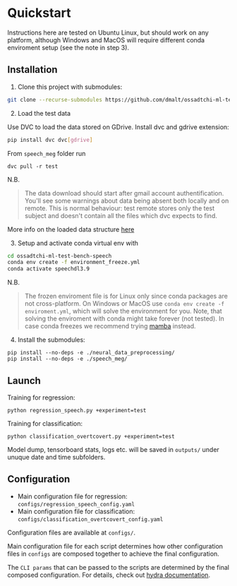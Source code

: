 Quickstart
===========
Instructions here are tested on Ubuntu Linux, but should work on any platform, although Windows
and MacOS will require different conda enviroment setup (see the note in step 3).

Installation
------------
1. Clone this project with submodules:

```bash
git clone --recurse-submodules https://github.com/dmalt/ossadtchi-ml-test-bench-speech.git
```

2. Load the test data

Use DVC to load the data stored on GDrive.
Install dvc and gdrive extension:
```bash
pip install dvc dvc[gdrive]
```

From `speech_meg` folder run
```
dvc pull -r test
```

N.B.
> The data download should start after gmail account authentification. You'll see some warnings
> about data being absent both locally and on remote. This is normal behaviour: test remote stores
> only the test subject and doesn't contain all the files which dvc expects to find.

More info on the loaded data structure [here](https://github.com/dmalt/speech_meg)

3. Setup and activate conda virtual env with

```bash
cd ossadtchi-ml-test-bench-speech
conda env create -f environment_freeze.yml
conda activate speechdl3.9
```

N.B.
> The frozen enviroment file is for Linux only since conda packages are not
> cross-platform. On Windows or MacOS use `conda env create -f enviroment.yml`,
> which will solve the environment for you. Note, that solving the enviroment
> with conda might take forever (not tested). In case conda freezes we
> recommend trying [mamba](https://mamba.readthedocs.io/en/latest/) instead.

4. Install the submodules:

```
pip install --no-deps -e ./neural_data_preprocessing/
pip install --no-deps -e ./speech_meg/
```


Launch
------
Training for regression:
```
python regression_speech.py +experiment=test
```

Training for classification:
```
python classification_overtcovert.py +experiment=test
```

Model dump, tensorboard stats, logs etc. will be saved in `outputs/` under
unuque date and time subfolders.

Configuration
-------------
- Main configuration file for regression: `configs/regression_speech_config.yaml`
- Main configuration file for classification: `configs/classification_overtcovert_config.yaml`

Configuration files are available at `configs/`.

Main configuration file for each script determines how other configuration files in `configs`
are composed together to achieve the final configuration.

The `CLI params` that can be passed to the scripts are determined by the final
composed configuration. For details, check out [hydra documentation](https://hydra.cc/).

